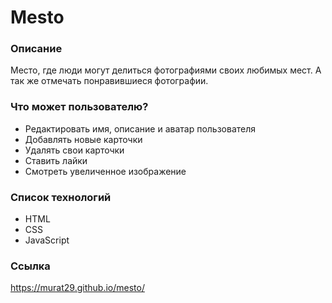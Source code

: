 # Mesto 
 
### Описание 
Место, где люди могут делиться фотографиями своих любимых мест. А так же отмечать понравившиеся фотографии.

### Что может пользователю?
* Редактировать имя, описание и аватар пользователя
* Добавлять новые карточки
* Удалять свои карточки
* Ставить лайки
* Смотреть увеличенное изображение
 
### Список технологий
* HTML
* CSS
* JavaScript

### Ссылка 

https://murat29.github.io/mesto/

